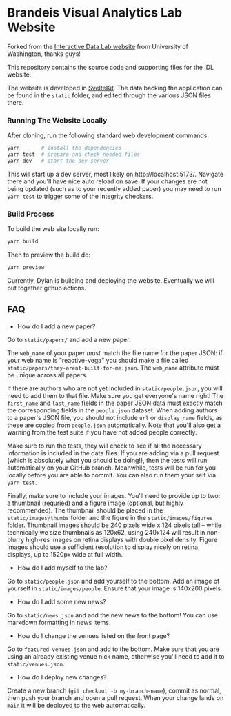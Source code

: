 # Brandeis Visual Analytics Lab Website

Forked from the [Interactive Data Lab website](https://idl.uw.edu/) from University of Washington, thanks guys!

This repository contains the source code and supporting files for the IDL website.

The website is developed in [SvelteKit](https://kit.svelte.dev/). The data backing the application can be found in the `static` folder, and edited through the various JSON files there.

### Running The Website Locally

After cloning, run the following standard web development commands:

```sh
yarn       # install the dependencies
yarn test  # prepare and check needed files
yarn dev   # start the dev server
```

This will start up a dev server, most likely on http://localhost:5173/. Navigate there and you'll have nice auto reload on save. If your changes are not being updated (such as to your recently added paper) you may need to run `yarn test` to trigger some of the integrity checkers.

### Build Process

To build the web site locally run:

```sh
yarn build
```

Then to preview the build do:

```sh
yarn preview
```

Currently, Dylan is building and deploying the website.  Eventually we will put together github actions.

## FAQ

- How do I add a new paper?

Go to `static/papers/` and add a new paper. 

The `web_name` of your paper *must* match the file name for the paper JSON: if your web name is "reactive-vega" you should make a file called `static/papers/they-arent-built-for-me.json`. The `web_name` attribute must be unique across all papers.

If there are authors who are not yet included in `static/people.json`, you will need to add them to that file. Make sure you get everyone's name right! The `first_name` and `last_name` fields in the paper JSON data must exactly match the corresponding fields in the `people.json` dataset.  When adding authors to a paper's JSON file, you should not include `url` or `display_name` fields, as these are copied from `people.json` automatically. Note that you'll also get a warning from the test suite if you have not added people correctly.

Make sure to run the tests, they will check to see if all the necessary information is included in the data files. If you are adding via a pull request (which is absolutely what you should be doing!), then the tests will run automatically on your GitHub branch. Meanwhile, tests will be run for you locally before you are able to commit. You can also run them your self via `yarn test`.

Finally, make sure to include your images. You'll need to provide up to two: a thumbnail (requried) and a figure image (optional, but highly recommended). The thumbnail should be placed in the `static/images/thumbs` folder and the figure in the `static/images/figures` folder. Thumbnail images should be 240 pixels wide x 124 pixels tall &ndash; while technically we size thumbnails as 120x62, using 240x124 will result in non-blurry high-res images on retina displays with double pixel density. Figure images should use a sufficient resolution to display nicely on retina displays, up to 1520px wide at full width.

- How do I add myself to the lab?

Go to `static/people.json` and add yourself to the bottom. Add an image of yourself in `static/images/people`. Ensure that your image is 140x200 pixels.

- How do I add some new news?

Go to `static/news.json` and add the new news to the bottom! You can use markdown formatting in news items.

- How do I change the venues listed on the front page?

Go to `featured-venues.json` and add to the bottom. Make sure that you are using an already existing venue nick name, otherwise you'll need to add it to `static/venues.json`.

- How do I deploy new changes?

Create a new branch (`git checkout -b my-branch-name`), commit as normal, then push your branch and open a pull request. When your change lands on `main` it will be deployed to the web automatically.
